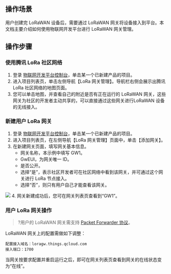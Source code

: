 ## 操作场景
用户创建完 LoRaWAN 设备后，需要通过 LoRaWAN 网关将设备接入到平台。本文档主要介绍如何使用物联网开发平台进行 LoRaWAN 网关管理。

## 操作步骤

### 使用腾讯 LoRa 社区网络

1. 登录 [物联网开发平台控制台](https://console.cloud.tencent.com/iotexplorer)，单击某一个已新建产品的项目。
2. 进入项目列表页，单击左侧导航【LoRa 网关管理】。导航栏右侧会展示出腾讯 LoRa 社区网络的地图页面。
3. 您可以单击地图，并查看自己的附近是否有正在运行的 LoRaWAN 网关，这些网关为社区的开发者主动共享的，可以直接通过这些网关进行LoRaWAN 设备的无线接入。

### 新建用户 LoRa 网关

1. 登录 [物联网开发平台控制台](https://console.cloud.tencent.com/iotexplorer)，单击某一个已新建产品的项目。
2. 进入项目列表页，在左侧导航【LoRa 网关管理】页面中，单击【添加网关】。
3. 在新建网关页面，填写网关基本信息。
    - 网关名称，本示例中填写 GW1。
    - GwEUI，为网关唯一 ID。
    - 是否公开。
     - 选择“是”，表示社区开发者可在社区网络中看到该网关，并可通过这个网关进行 LoRa 节点接入。
     - 选择“否”，则只有用户自己才能查看该网关。

![](https://main.qcloudimg.com/raw/a915874bc229f0a47f7de484fd42f9d5.png)
4. 网关新建成功后，您可在网关列表页查看到“GW1”。


### 用户 LoRa 网关操作

>?用户的 LoRaWAN 网关需支持 [Packet Forwarder 协议](https://github.com/Lora-net/packet_forwarder/blob/master/PROTOCOL.TXT)。

LoRaWAN 网关上的配置需做如下调整：
```
配置接入域名：loragw.things.qcloud.com
接入端口：1700
```
当网关按要求配置并重启运行之后，即可在网关列表页查看到网关的在线状态变为“在线”。
